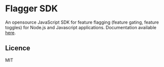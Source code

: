 # Flagger SDK

An opensource JavaScript SDK for feature flagging (feature gating, feature toggles) for Node.js and Javascript applications. Documentation available [here](https://docs.airdeploy.io).

## Licence

MIT

